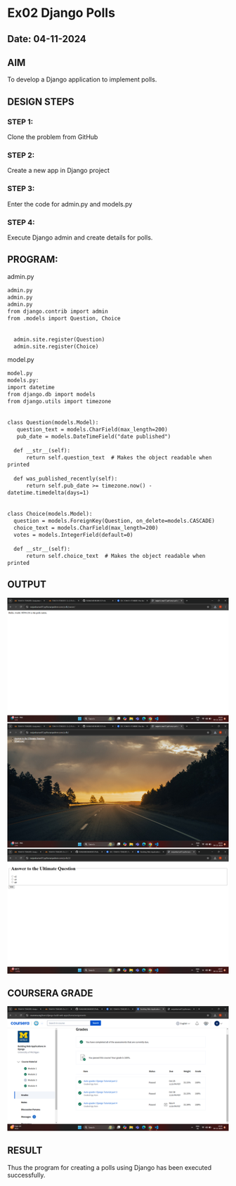 # Ex02 Django Polls
## Date: 04-11-2024

## AIM
To develop a Django application to implement polls.


## DESIGN STEPS

### STEP 1:
Clone the problem from GitHub

### STEP 2:
Create a new app in Django project

### STEP 3:
Enter the code for admin.py and models.py

### STEP 4:
Execute Django admin and create details for polls.

## PROGRAM:
admin.py
```
admin.py
admin.py
admin.py
from django.contrib import admin
from .models import Question, Choice
   
  
  admin.site.register(Question)
  admin.site.register(Choice)
  ```
  model.py
  ```
  model.py
models.py:
import datetime
 from django.db import models
 from django.utils import timezone
 
 
 class Question(models.Model):
     question_text = models.CharField(max_length=200)
     pub_date = models.DateTimeField("date published")
 
    def __str__(self):
        return self.question_text  # Makes the object readable when printed

    def was_published_recently(self):
        return self.pub_date >= timezone.now() - datetime.timedelta(days=1)


class Choice(models.Model):
    question = models.ForeignKey(Question, on_delete=models.CASCADE)
    choice_text = models.CharField(max_length=200)
    votes = models.IntegerField(default=0)

    def __str__(self):
        return self.choice_text  # Makes the object readable when printed

```
## OUTPUT
![alt text](<Screenshot 2024-11-04 142511.png>)
![alt text](<Screenshot 2024-11-04 142525.png>) 
![alt text](<Screenshot (5).png>) 
## COURSERA GRADE
![alt text](<Screenshot (4).png>) 
## RESULT
Thus the program for creating a polls using Django has been executed successfully.
